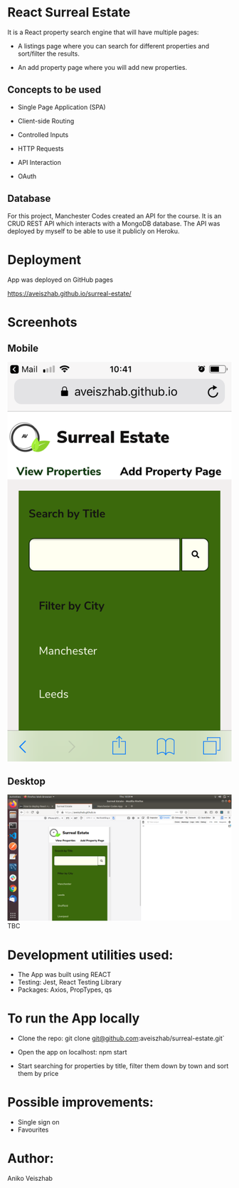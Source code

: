 # React Surreal Estate

It is a React property search engine that will have multiple pages:

* A listings page where you can search for different properties and sort/filter the results.

* An add property page where you will add new properties.

## Concepts to be used
* Single Page Application (SPA)

* Client-side Routing

* Controlled Inputs

* HTTP Requests

* API Interaction

* OAuth

## Database 
For this project, Manchester Codes created an API for the course. It is an CRUD REST API which interacts with a MongoDB database. The API was deployed by myself to be able to use it publicly on Heroku.
# Deployment
App was deployed on GitHub pages

https://aveiszhab.github.io/surreal-estate/

# Screenhots

## Mobile

![Mobile screenshot](./src/Mobile.png)

## Desktop

![Desktop screenshot](./src/Desktop.png) TBC


# Development utilities used:

* The App was built using REACT
* Testing: Jest, React Testing Library
* Packages: Axios, PropTypes, qs

# To run the App locally

* Clone the repo:
git clone git@github.com:aveiszhab/surreal-estate.git`

* Open the app on localhost:
npm start 

* Start searching for properties by title, filter them down by town and sort them by price

# Possible improvements:
* Single sign on
* Favourites

# Author:
Aniko Veiszhab




